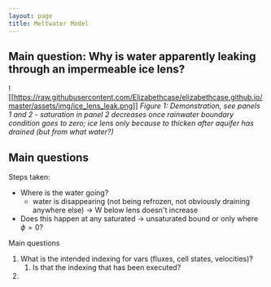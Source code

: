 ```yaml
---
layout: page
title: Meltwater Model 
---
```


## Main question: Why is water apparently leaking through an impermeable ice lens?

![[https://raw.githubusercontent.com/Elizabethcase/elizabethcase.github.io/master/assets/img/ice_lens_leak.png]]
*Figure 1: Demonstration, see panels 1 and 2 - saturation in panel 2 decreases once rainwater boundary condition goes to zero; ice lens only because to thicken after aquifer has drained (but from what water?)*

## Main questions

Steps taken:

- Where is the water going?
	- water is disappearing (not being refrozen, not obviously draining anywhere else) -> W below lens doesn't increase 
- Does this happen at any saturated -> unsaturated bound or only where $\phi=0$?


Main questions
1. What is the intended indexing for vars (fluxes, cell states, velocities)?
	1. Is that the indexing that has been executed?
2. 